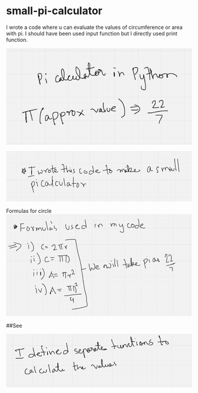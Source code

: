 # small-pi-calculator
I wrote a code where u can evaluate the values of circumference or area with pi. I should have been used input function but I directly used print function.

![Explanation](./1.png)


![Explanation](./2.png)

Formulas for circle
![Explanation](./3.png)

##See

![Explanation](./4.png)
